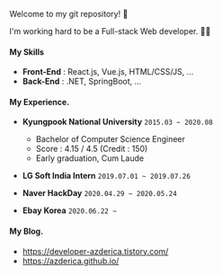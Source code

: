 Welcome to my git repository! 👋

I'm working hard to be a Full-stack Web developer. 🧑‍💻




#### My Skills

- **Front-End** : React.js, Vue.js, HTML/CSS/JS, ...
- **Back-End** : .NET, SpringBoot, ...





#### My Experience.

- **Kyungpook National University** `2015.03 ~ 2020.08`
  - Bachelor of Computer Science Engineer 
  - Score : 4.15 / 4.5 (Credit : 150)
  - Early graduation, Cum Laude


- **LG Soft India Intern** `2019.07.01 ~ 2019.07.26`
- **Naver HackDay** `2020.04.29 ~ 2020.05.24`
- **Ebay Korea** `2020.06.22 ~ `





#### My Blog.

- https://developer-azderica.tistory.com/
- https://azderica.github.io/



<!--
**Azderica/Azderica** is a ✨ _special_ ✨ repository because its `README.md` (this file) appears on your GitHub profile.

Here are some ideas to get you started:

- 🔭 I’m currently working on ...
- 🌱 I’m currently learning ...
- 👯 I’m looking to collaborate on ...
- 🤔 I’m looking for help with ...
- 💬 Ask me about ...
- 📫 How to reach me: ...
- 😄 Pronouns: ...
- ⚡ Fun fact: ...
  -->
